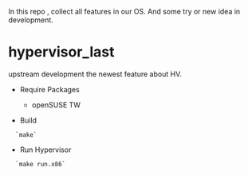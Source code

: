 In this repo , collect all features in our OS.
And some try or new idea in development.



hypervisor_last
===============

upstream development the newest feature about HV.


* Require Packages
  * openSUSE TW

* Build

~~~~
  `make`
~~~~

* Run Hypervisor

~~~~
  `make run.x86`
~~~~


